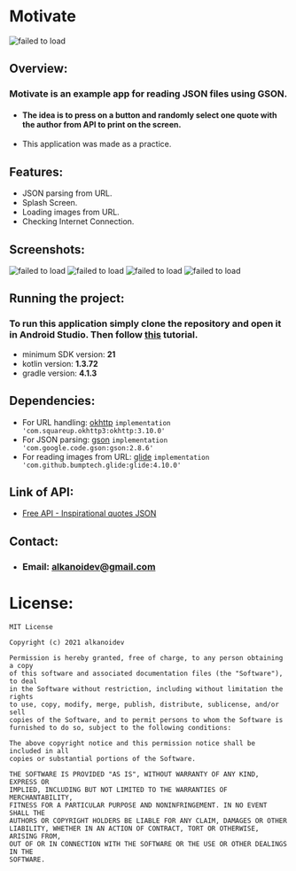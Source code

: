 # Motivate
![failed to load](https://github.com/alkanoidev/motivate/blob/main/logo/Logo.png)
## Overview:
### Motivate is an example app for reading JSON files using GSON.  
- #### The **idea** is to press on a button and randomly select one quote with the author from API to print on the screen.
- This application was made as a practice.
## Features:
- JSON parsing from URL.
- Splash Screen.
- Loading images from URL.
- Checking Internet Connection.
## Screenshots:
![failed to load](https://github.com/alkanoidev/motivate/blob/main/screenshots/Google%20Pixel%204.png)
![failed to load](https://github.com/alkanoidev/motivate/blob/main/screenshots/Google%20Pixel%2041.png)
![failed to load](https://github.com/alkanoidev/motivate/blob/main/screenshots/Google%20Pixel%2042.png)
![failed to load](https://github.com/alkanoidev/motivate/blob/main/screenshots/Google%20Pixel%2043.png)

## Running the project:
### To run this application simply clone the repository and open it in Android Studio. Then follow [this](https://developer.android.com/training/basics/firstapp/running-app) tutorial.
- minimum SDK version: **21**
- kotlin version: **1.3.72**
- gradle version: **4.1.3**

## Dependencies:
- For URL handling: [okhttp](https://github.com/square/okhttp)  ```implementation 'com.squareup.okhttp3:okhttp:3.10.0'```
- For JSON parsing: [gson](https://github.com/google/gson)  ```implementation 'com.google.code.gson:gson:2.8.6'```
- For reading images from URL: [glide](https://github.com/bumptech/glide)  ```implementation 'com.github.bumptech.glide:glide:4.10.0'```

## Link of API:
- [Free API - Inspirational quotes JSON](https://forum.freecodecamp.org/t/free-api-inspirational-quotes-json-with-code-examples/311373)

## Contact:
- ### Email: alkanoidev@gmail.com 

# License:
```
MIT License

Copyright (c) 2021 alkanoidev

Permission is hereby granted, free of charge, to any person obtaining a copy
of this software and associated documentation files (the "Software"), to deal
in the Software without restriction, including without limitation the rights
to use, copy, modify, merge, publish, distribute, sublicense, and/or sell
copies of the Software, and to permit persons to whom the Software is
furnished to do so, subject to the following conditions:

The above copyright notice and this permission notice shall be included in all
copies or substantial portions of the Software.

THE SOFTWARE IS PROVIDED "AS IS", WITHOUT WARRANTY OF ANY KIND, EXPRESS OR
IMPLIED, INCLUDING BUT NOT LIMITED TO THE WARRANTIES OF MERCHANTABILITY,
FITNESS FOR A PARTICULAR PURPOSE AND NONINFRINGEMENT. IN NO EVENT SHALL THE
AUTHORS OR COPYRIGHT HOLDERS BE LIABLE FOR ANY CLAIM, DAMAGES OR OTHER
LIABILITY, WHETHER IN AN ACTION OF CONTRACT, TORT OR OTHERWISE, ARISING FROM,
OUT OF OR IN CONNECTION WITH THE SOFTWARE OR THE USE OR OTHER DEALINGS IN THE
SOFTWARE.
```
